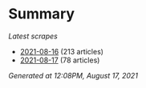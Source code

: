 # Summary
*Latest scrapes*
* [2021-08-16](https://github.com/nuuuwan/news_lk/blob/data/news_lk.2021-08-16.json) (213 articles)
* [2021-08-17](https://github.com/nuuuwan/news_lk/blob/data/news_lk.2021-08-17.json) (78 articles)

*Generated at 12:08PM, August 17, 2021*